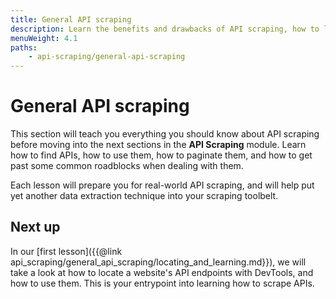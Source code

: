 ```yaml
---
title: General API scraping
description: Learn the benefits and drawbacks of API scraping, how to locate an API, how to utilize its features, and how to work around common roadblocks.
menuWeight: 4.1
paths:
    - api-scraping/general-api-scraping
---
```


# [](#general-api-scraping) General API scraping

This section will teach you everything you should know about API scraping before moving into the next sections in the **API Scraping** module. Learn how to find APIs, how to use them, how to paginate them, and how to get past some common roadblocks when dealing with them.

Each lesson will prepare you for real-world API scraping, and will help put yet another data extraction technique into your scraping toolbelt.

## [](#next) Next up

In our [first lesson]({{@link api_scraping/general_api_scraping/locating_and_learning.md}}), we will take a look at how to locate a website's API endpoints with DevTools, and how to use them. This is your entrypoint into learning how to scrape APIs.
